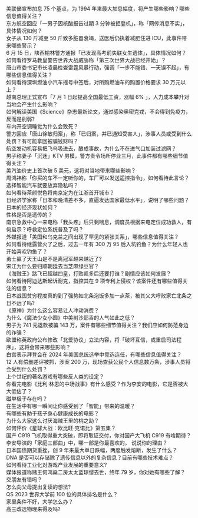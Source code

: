 美联储宣布加息 75 个基点，为 1994 年来最大加息幅度，将产生哪些影响？哪些信息值得关注？  
东方航空回应「一男子因核酸报告过期 3 分钟被拒登机」，称「网传消息不实」，具体情况如何？  
女子从 130 斤减至 50 斤致多脏器衰竭，送医后仍执着减肥住进 ICU，此事件带来哪些警示？  
6 月 15 日，陕西榆林警方通报「已发现高考前失联女生遗体」，具体情况如何？  
如何看待罗马教皇警告世界大战威胁称「第三次世界大战已经开始」？  
唐山市委书记市长凌晨检查雷霆风暴行动，强调「一步不能错、一天误不起」，有哪些信息值得关注？  
如何看待深圳燃油小汽车摇号中签后，对所购燃油车的购置价格要求 30 万元以上？  
越南总理正式宣布「7 月 1 日起提高全国最低工资，涨幅 6% 」，人力成本攀升对当地会产生什么影响？  
如何解读美国《Science》杂志最新论文，通过感染奥密克戎，不会得到免疫力，反而是削弱?  
车内开空调睡觉为什么会致死？  
警方回应「唐山徐敏归案」，称「已归案，并已通知受害人」，涉事人员或受到什么处罚？有可能拿回被骗钱财吗？  
航空发动机容易把飞鸟吸进去，酿成事故，为什么不在进气口加装过滤网？  
男子称妻子「沉迷」KTV 男模，警方责令场所停业三月，此事件都有哪些细节值得关注？  
美汽油价史上首次破 5 美元，这将对当地带来哪些影响？  
周鸿祎称「你买的车不一定听你的，车厂可以发送遥控指令」，如何看待此言论？选择智能汽车就要放弃隐私吗？  
如何看待茶颜悦色将南京定为在江浙首开城市？  
日经济学家称「日本和晚清差不多，直逼发达国家最低水平」，说明了哪些问题？日本的经济现状如何？  
性格是否是遗传的？  
南京急救中心一来电称「我头疼」后只剩喘息，调度员根据来电定位成功救人，有何启示？呼救定位系统普及了吗？  
外媒报道「美国和乌克兰之间出现了罕见的紧张关系」，哪些信息值得关注？  
如何看待继露营火了之后，过去一年有 300 万 95 后入坑钓鱼？为什么年轻人也开始喜欢钓鱼了？  
勇士赢了天王山是不是离冠军越来越近了?  
宋江为什么要归顺朝廷去当芝麻绿豆官？  
《海贼王》路飞已超越四皇，打败凯多后还要打谁？剧情应该如何发展？  
如何看待阿迪达斯起诉耐克，指控其在 9 项专利上侵权？该案件还有哪些值得关注的信息？  
日本战国贫穷程度真的到了强势如北条泡饭多加一点茶，被其父大呼败家亡北条之日不远了吗?  
《原神》为什么这么容易让人冲动消费？  
为什么《魔法少女小圆》中美树沙耶香的人气如此之低？  
男子为 741 元退款被骗 143 万，案件有哪些细节值得关注？我们应如何防范身边的诈骗？  
欧盟称英政府公布修改「北爱协议」立法内容，将「破坏互信，或重启司法程序」，这将会带来哪些影响？  
白宫表示拜登会在 2024 年美国总统选举中竞选连任，有哪些信息值得关注？  
12 人有偿删差评被抓，涉案 200 万，现场查获公民个人信息数万条，涉事人员将会受到什么处罚？  
上个世纪的著名游戏有哪些反人类的设定？  
你看完电影《比利·林恩的中场战事》有什么感受？作为李安的电影，它是否被大大低估了？  
磁单极子存在吗？  
在生活中有哪一瞬间让你感受到了「智能」带来的温暖？  
有哪些有助于孩子身心健康成长的电影？  
为什么大家这么讨厌海贼王里的桃之助？  
如何评价《星球大战：欧比旺·克诺比》第五集？  
国产 C919 飞机取得重大突破，即将取证交付，你对国产大飞机 C919 有啥期待？  
李安导演的「家庭三部曲」中，哪一部是你最喜欢的， 说说你的理由？  
日本国债期货重挫，创 9 年来最大单日跌幅，两度触发熔断，发生了什么？  
DNA 是否可以存储除了遗传信息以外的复杂信息？目前有哪些技术难点？  
如何看待工业化对游戏产业发展的重要意义?  
媒体报道称赌王何鸿燊二房太太蓝琼缨去世，终年 79 岁，你对她有哪些了解？  
交朋友有错吗？  
怎么向父母提出复读的想法?  
QS 2023 世界大学前 100 位的具体排名是什么？  
家里条件不好，大学怎么办？  
高三改选物理来得及吗?  
